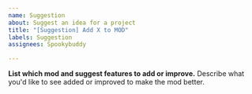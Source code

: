 ```yaml
---
name: Suggestion
about: Suggest an idea for a project
title: "[Suggestion] Add X to MOD"
labels: Suggestion
assignees: Spookybuddy

---
```


**List which mod and suggest features to add or improve.**
Describe what you'd like to see added or improved to make the mod better.
